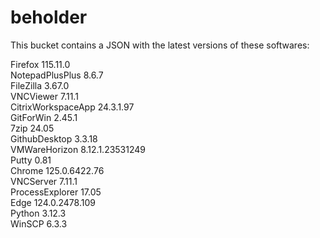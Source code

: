 # beholder
This bucket contains a JSON with the latest versions of these softwares:

Firefox            115.11.0         
NotepadPlusPlus    8.6.7            
FileZilla          3.67.0           
VNCViewer          7.11.1           
CitrixWorkspaceApp 24.3.1.97        
GitForWin          2.45.1           
7zip               24.05            
GithubDesktop      3.3.18           
VMWareHorizon      8.12.1.23531249  
Putty              0.81             
Chrome             125.0.6422.76    
VNCServer          7.11.1           
ProcessExplorer    17.05            
Edge               124.0.2478.109   
Python             3.12.3           
WinSCP             6.3.3            



